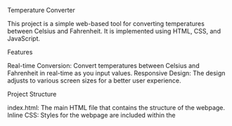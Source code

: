 
Temperature Converter

This project is a simple web-based tool for converting temperatures between Celsius and Fahrenheit. It is implemented using HTML, CSS, and JavaScript.

Features

Real-time Conversion: Convert temperatures between Celsius and Fahrenheit in real-time as you input values.
Responsive Design: The design adjusts to various screen sizes for a better user experience.

Project Structure

index.html: The main HTML file that contains the structure of the webpage.
Inline CSS: Styles for the webpage are included within the <style> tag in the HTML file.
Inline JavaScript: The script for converting temperatures is included within the <script> tag in the HTML file.
Usage
Open the index.html file in any web browser.
Input a temperature in either the Celsius or Fahrenheit field.
The corresponding temperature in the other unit will be displayed automatically
